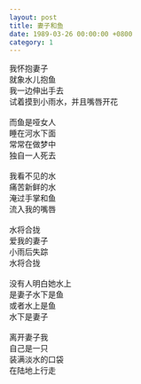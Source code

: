 ```yaml
---
layout: post
title: 妻子和鱼
date: 1989-03-26 00:00:00 +0800
category: 1
---
```


我怀抱妻子<br>
就象水儿抱鱼<br>
我一边伸出手去<br>
试着摸到小雨水，并且嘴唇开花<br>
<br>
而鱼是哑女人<br>
睡在河水下面<br>
常常在做梦中<br>
独自一人死去<br>
<br>
我看不见的水<br>
痛苦新鲜的水<br>
淹过手掌和鱼<br>
流入我的嘴唇<br>
<br>
水将合拢<br>
爱我的妻子<br>
小雨后失踪<br>
水将合拢<br>
<br>
没有人明白她水上<br>
是妻子水下是鱼<br>
或者水上是鱼<br>
水下是妻子<br>
<br>
离开妻子我<br>
自己是一只<br>
装满淡水的口袋<br>
在陆地上行走
